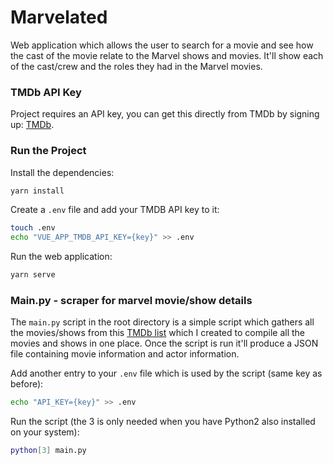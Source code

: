 # Marvelated
Web application which allows the user to search for a movie and see how the cast of the movie relate to the Marvel shows and movies. It'll show each of the cast/crew and the roles they had in the Marvel movies.

### TMDb API Key
Project requires an API key, you can get this directly from TMDb by signing up: [TMDb](https://developers.themoviedb.org/3/getting-started/authentication).

### Run the Project
Install the dependencies:
```bash
yarn install
```

Create a `.env` file and add your TMDB API key to it:
```bash
touch .env
echo "VUE_APP_TMDB_API_KEY={key}" >> .env
```

Run the web application:
```bash
yarn serve
```

### Main.py - scraper for marvel movie/show details
The `main.py` script in the root directory is a simple script which gathers all the movies/shows from this [TMDb list](https://www.themoviedb.org/list/8217984) which I created to compile all the movies and shows in one place. Once the script is run it'll produce a JSON file containing movie information and actor information.

Add another entry to your `.env` file which is used by the script (same key as before):
```bash
echo "API_KEY={key}" >> .env
```

Run the script (the 3 is only needed when you have Python2 also installed on your system):
```bash
python[3] main.py
```
